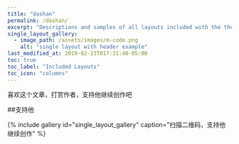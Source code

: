 ```yaml
---
title: "dashan"
permalink: /dashan/
excerpt: "Descriptions and samples of all layouts included with the theme and how to best use them."
single_layout_gallery:
  - image_path: /assets/images/m-code.png
    alt: "single layout with header example"
last_modified_at: 2019-02-23T017:31:40-05:00
toc: true
toc_label: "Included Layouts"
toc_icon: "columns"
---
```


喜欢这个文章，打赏作者，支持他继续创作吧

##支持他

{% include gallery id="single_layout_gallery" caption="扫描二维码，支持他继续创作" %}


